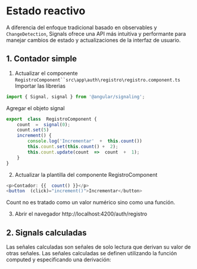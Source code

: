 # Estado reactivo 

A diferencia del enfoque tradicional basado en observables y `ChangeDetection`, Signals ofrece una API más intuitiva y performante para manejar cambios de estado y actualizaciones de la interfaz de usuario.

## 1. Contador simple

1. Actualizar el componente `RegistroComponent``src\app\auth\registro\registro.component.ts`
Importar las librerias 
```javascript
import { Signal, signal } from '@angular/signaling';
```

Agregar el objeto signal
```javascript
export  class  RegistroComponent {
	count  =  signal(0);
	count.set(5)
	increment() {
		console.log('Incrementar'  +  this.count())
		this.count.set(this.count() +  2);
		this.count.update(count  =>  count  +  1);
	}
}
```

2. Actualizar la plantilla del componente RegistroComponent
```javascript
<p>Contador: {{  count() }}</p>
<button  (click)="increment()">Incrementar</button>
```
Count no es tratado como  un valor numérico sino como una función.

3. Abrir el navegador 
http://localhost:4200/auth/registro

## 2. Signals calculadas
Las señales calculadas son señales de solo lectura que derivan su valor de otras señales. Las señales calculadas se definen utilizando la función computed y especificando una derivación:




<!--stackedit_data:
eyJoaXN0b3J5IjpbLTkwMjc4MjI2NCwxOTY5MjUzMDcwLDE3Nj
U1ODg3MDEsODAyNjc1MDVdfQ==
-->